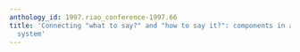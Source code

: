 ```yaml
---
anthology_id: 1997.riao_conference-1997.66
title: 'Connecting "what to say?" and "how to say it?": components in a text generation
  system'
---
```

